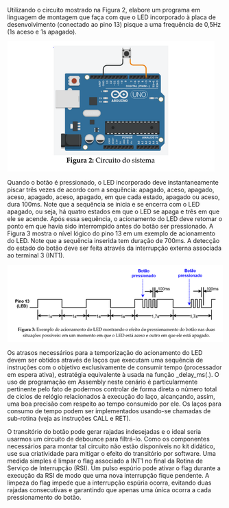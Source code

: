 Utilizando o circuito mostrado na Figura 2, elabore um programa em linguagem de montagem que faça
com que o LED incorporado à placa de desenvolvimento (conectado ao pino 13) pisque a uma frequência
de 0,5Hz (1s aceso e 1s apagado).

![alt text](https://github.com/AlefeTiago/machine-language/blob/main/Montagem.PNG)


Quando o botão é pressionado, o LED incorporado deve instantaneamente piscar três vezes de acordo com
a sequência: apagado, aceso, apagado, aceso, apagado, aceso, apagado, em que cada estado, apagado ou
aceso, dura 100ms. Note que a sequência se inicia e se encerra com o LED apagado, ou seja, há quatro
estados em que o LED se apaga e três em que ele se acende. Após essa sequência, o acionamento do LED
deve retomar o ponto em que havia sido interrompido antes do botão ser pressionado. A Figura 3 mostra o
nível lógico do pino 13 em um exemplo de acionamento do LED. Note que a sequência inserida tem
duração de 700ms.
A detecção do estado do botão deve ser feita através da interrupção externa associada ao terminal 3 (INT1).

![alt text](https://github.com/AlefeTiago/machine-language/blob/main/Onda.PNG)

Os atrasos necessários para a temporização do acionamento do LED devem ser obtidos através de laços que
executam uma sequência de instruções com o objetivo exclusivamente de consumir tempo (processador em
espera ativa), estratégia equivalente à usada na função _delay_ms(.). O uso de programação em Assembly
neste cenário é particularmente pertinente pelo fato de podermos controlar de forma direta o número total
de ciclos de relógio relacionados à execução do laço, alcançando, assim, uma boa precisão com respeito ao
tempo consumido por ele. Os laços para consumo de tempo podem ser implementados usando-se
chamadas de sub-rotina (veja as instruções CALL e RET).

O transitório do botão pode gerar rajadas indesejadas e o ideal seria usarmos um circuito de debounce para
filtrá-lo. Como os componentes necessários para montar tal circuito não estão disponíveis no kit didático,
use sua criatividade para mitigar o efeito do transitório por software. Uma medida simples é limpar o flag
associado a INT1 no final da Rotina de Serviço de Interrupção (RSI). Um pulso espúrio pode ativar o flag
durante a execução da RSI de modo que uma nova interrupção fique pendente. A limpeza do flag impede
que a interrupção espúria ocorra, evitando duas rajadas consecutivas e garantindo que apenas uma única
ocorra a cada pressionamento do botão.
